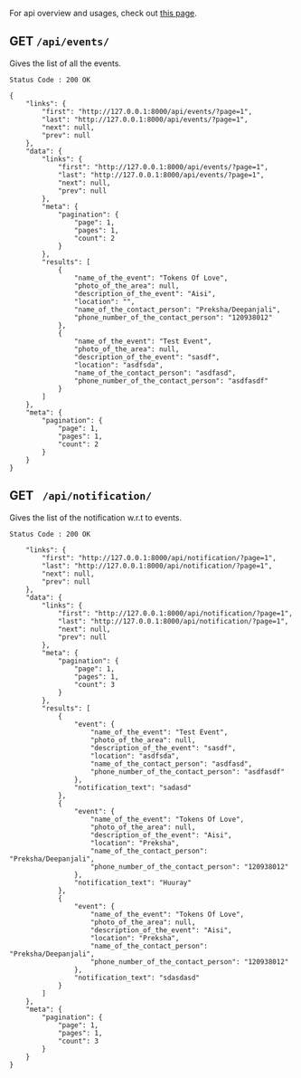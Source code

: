 For api overview and usages, check out [this page](overview.md).

## GET ```/api/events/ ```

Gives the list of all the events.

```Status Code : 200 OK ```

```
{
    "links": {
        "first": "http://127.0.0.1:8000/api/events/?page=1",
        "last": "http://127.0.0.1:8000/api/events/?page=1",
        "next": null,
        "prev": null
    },
    "data": {
        "links": {
            "first": "http://127.0.0.1:8000/api/events/?page=1",
            "last": "http://127.0.0.1:8000/api/events/?page=1",
            "next": null,
            "prev": null
        },
        "meta": {
            "pagination": {
                "page": 1,
                "pages": 1,
                "count": 2
            }
        },
        "results": [
            {
                "name_of_the_event": "Tokens Of Love",
                "photo_of_the_area": null,
                "description_of_the_event": "Aisi",
                "location": "",
                "name_of_the_contact_person": "Preksha/Deepanjali",
                "phone_number_of_the_contact_person": "120938012"
            },
            {
                "name_of_the_event": "Test Event",
                "photo_of_the_area": null,
                "description_of_the_event": "sasdf",
                "location": "asdfsda",
                "name_of_the_contact_person": "asdfasd",
                "phone_number_of_the_contact_person": "asdfasdf"
            }
        ]
    },
    "meta": {
        "pagination": {
            "page": 1,
            "pages": 1,
            "count": 2
        }
    }
}
```

## GET ``` /api/notification/```

Gives the list of the notification w.r.t to events.

```Status Code : 200 OK ```

```{
    "links": {
        "first": "http://127.0.0.1:8000/api/notification/?page=1",
        "last": "http://127.0.0.1:8000/api/notification/?page=1",
        "next": null,
        "prev": null
    },
    "data": {
        "links": {
            "first": "http://127.0.0.1:8000/api/notification/?page=1",
            "last": "http://127.0.0.1:8000/api/notification/?page=1",
            "next": null,
            "prev": null
        },
        "meta": {
            "pagination": {
                "page": 1,
                "pages": 1,
                "count": 3
            }
        },
        "results": [
            {
                "event": {
                    "name_of_the_event": "Test Event",
                    "photo_of_the_area": null,
                    "description_of_the_event": "sasdf",
                    "location": "asdfsda",
                    "name_of_the_contact_person": "asdfasd",
                    "phone_number_of_the_contact_person": "asdfasdf"
                },
                "notification_text": "sadasd"
            },
            {
                "event": {
                    "name_of_the_event": "Tokens Of Love",
                    "photo_of_the_area": null,
                    "description_of_the_event": "Aisi",
                    "location": "Preksha",
                    "name_of_the_contact_person": "Preksha/Deepanjali",
                    "phone_number_of_the_contact_person": "120938012"
                },
                "notification_text": "Huuray"
            },
            {
                "event": {
                    "name_of_the_event": "Tokens Of Love",
                    "photo_of_the_area": null,
                    "description_of_the_event": "Aisi",
                    "location": "Preksha",
                    "name_of_the_contact_person": "Preksha/Deepanjali",
                    "phone_number_of_the_contact_person": "120938012"
                },
                "notification_text": "sdasdasd"
            }
        ]
    },
    "meta": {
        "pagination": {
            "page": 1,
            "pages": 1,
            "count": 3
        }
    }
}
```

